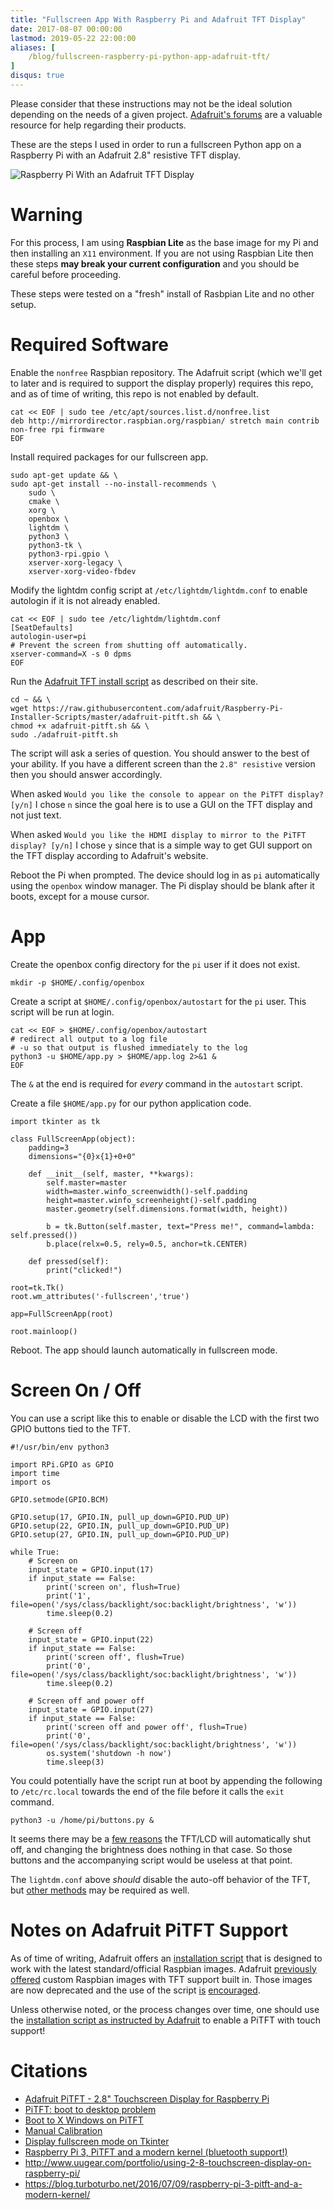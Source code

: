 ```yaml
---
title: "Fullscreen App With Raspberry Pi and Adafruit TFT Display"
date: 2017-08-07 00:00:00
lastmod: 2019-05-22 22:00:00
aliases: [
    /blog/fullscreen-raspberry-pi-python-app-adafruit-tft/
]
disqus: true
---
```


Please consider that these instructions may not be the ideal solution depending on the needs of a given project. [Adafruit's forums](https://forums.adafruit.com/) are a valuable resource for help regarding their products.

These are the steps I used in order to run a fullscreen Python app on a Raspberry Pi with an Adafruit 2.8" resistive TFT display.

![Raspberry Pi With an Adafruit TFT Display](/assets/fullscreen-raspberry-pi-app-tft/pi-tft.jpg)

# Warning

For this process, I am using **Raspbian Lite** as the base image for my Pi and then installing an `X11` environment. If you are not using Raspbian Lite then these steps **may break your current configuration** and you should be careful before proceeding.

These steps were tested on a "fresh" install of Rasbpian Lite and no other setup.

# Required Software

Enable the `nonfree` Raspbian repository. The Adafruit script (which we'll get to later and is required to support the display properly) requires this repo, and as of time of writing, this repo is not enabled by default.

```
cat << EOF | sudo tee /etc/apt/sources.list.d/nonfree.list
deb http://mirrordirector.raspbian.org/raspbian/ stretch main contrib non-free rpi firmware
EOF
```

Install required packages for our fullscreen app.

```
sudo apt-get update && \
sudo apt-get install --no-install-recommends \
    sudo \
    cmake \
    xorg \
    openbox \
    lightdm \
    python3 \
    python3-tk \
    python3-rpi.gpio \
    xserver-xorg-legacy \
    xserver-xorg-video-fbdev
```

Modify the lightdm config script at `/etc/lightdm/lightdm.conf` to enable autologin if it is not already enabled.

```
cat << EOF | sudo tee /etc/lightdm/lightdm.conf
[SeatDefaults]
autologin-user=pi
# Prevent the screen from shutting off automatically.
xserver-command=X -s 0 dpms
EOF
```

Run the [Adafruit TFT install script](https://learn.adafruit.com/adafruit-pitft-28-inch-resistive-touchscreen-display-raspberry-pi?view=all#installer-script) as described on their site.

```
cd ~ && \
wget https://raw.githubusercontent.com/adafruit/Raspberry-Pi-Installer-Scripts/master/adafruit-pitft.sh && \
chmod +x adafruit-pitft.sh && \
sudo ./adafruit-pitft.sh
```

The script will ask a series of question. You should answer to the best of your ability. If you have a different screen than the `2.8" resistive` version then you should answer accordingly.

When asked `Would you like the console to appear on the PiTFT display? [y/n]` I chose `n` since the goal here is to use a GUI on the TFT display and not just text.

When asked `Would you like the HDMI display to mirror to the PiTFT display? [y/n]` I chose `y` since that is a simple way to get GUI support on the TFT display according to Adafruit's website.

Reboot the Pi when prompted. The device should log in as `pi` automatically using the `openbox` window manager. The Pi display should be blank after it boots, except for a mouse cursor.

# App

Create the openbox config directory for the `pi` user if it does not exist.

```
mkdir -p $HOME/.config/openbox
```

Create a script at `$HOME/.config/openbox/autostart` for the `pi` user. This script will be run at login.

```
cat << EOF > $HOME/.config/openbox/autostart
# redirect all output to a log file
# -u so that output is flushed immediately to the log
python3 -u $HOME/app.py > $HOME/app.log 2>&1 &
EOF
```

The `&` at the end is required for _every_ command in the `autostart` script.

Create a file `$HOME/app.py` for our python application code.

```
import tkinter as tk

class FullScreenApp(object):
    padding=3
    dimensions="{0}x{1}+0+0"

    def __init__(self, master, **kwargs):
        self.master=master
        width=master.winfo_screenwidth()-self.padding
        height=master.winfo_screenheight()-self.padding
        master.geometry(self.dimensions.format(width, height))

        b = tk.Button(self.master, text="Press me!", command=lambda: self.pressed())
        b.place(relx=0.5, rely=0.5, anchor=tk.CENTER)

    def pressed(self):
        print("clicked!")

root=tk.Tk()
root.wm_attributes('-fullscreen','true')

app=FullScreenApp(root)

root.mainloop()
```

Reboot. The app should launch automatically in fullscreen mode.

# Screen On / Off

You can use a script like this to enable or disable the LCD with the first two GPIO buttons tied to the TFT.

```
#!/usr/bin/env python3

import RPi.GPIO as GPIO
import time
import os

GPIO.setmode(GPIO.BCM)

GPIO.setup(17, GPIO.IN, pull_up_down=GPIO.PUD_UP)
GPIO.setup(22, GPIO.IN, pull_up_down=GPIO.PUD_UP)
GPIO.setup(27, GPIO.IN, pull_up_down=GPIO.PUD_UP)

while True:
    # Screen on
    input_state = GPIO.input(17)
    if input_state == False:
        print('screen on', flush=True)
        print('1', file=open('/sys/class/backlight/soc:backlight/brightness', 'w'))
        time.sleep(0.2)

    # Screen off
    input_state = GPIO.input(22)
    if input_state == False:
        print('screen off', flush=True)
        print('0', file=open('/sys/class/backlight/soc:backlight/brightness', 'w'))
        time.sleep(0.2)

    # Screen off and power off
    input_state = GPIO.input(27)
    if input_state == False:
        print('screen off and power off', flush=True)
        print('0', file=open('/sys/class/backlight/soc:backlight/brightness', 'w'))
        os.system('shutdown -h now')
        time.sleep(3)
```

You could potentially have the script run at boot by appending the following to `/etc/rc.local` towards the end of the file before it calls the `exit` command.

```
python3 -u /home/pi/buttons.py &
```

It seems there may be a [few reasons](https://www.raspberrypi.org/forums/viewtopic.php?t=18200) the TFT/LCD will automatically shut off, and changing the brightness does nothing in that case. So those buttons and the accompanying script would be useless at that point.

The `lightdm.conf` above _should_ disable the auto-off behavior of the TFT, but [other methods](https://forums.adafruit.com/viewtopic.php?f=50&t=86760#p436887) may be required as well.

# Notes on Adafruit PiTFT Support

As of time of writing, Adafruit offers an [installation script](https://learn.adafruit.com/adafruit-pitft-28-inch-resistive-touchscreen-display-raspberry-pi?view=all#installer-script) that is designed to work with the latest standard/official Raspbian images. Adafruit [previously offered](https://learn.adafruit.com/adafruit-pitft-28-inch-resistive-touchscreen-display-raspberry-pi?view=all#unsupported-full-images) custom Raspbian images with TFT support built in. Those images are now deprecated and the use of the script [is](https://forums.adafruit.com/viewtopic.php?f=50&t=133212&p=661598&hilit=resistive#p661598) [encouraged](https://forums.adafruit.com/viewtopic.php?f=50&t=124665&p=661446&hilit=resistive#p661446).

Unless otherwise noted, or the process changes over time, one should use the [installation script as instructed by Adafruit](https://learn.adafruit.com/adafruit-pitft-28-inch-resistive-touchscreen-display-raspberry-pi?view=all#installer-script) to enable a PiTFT with touch support!

# Citations

* [Adafruit PiTFT - 2.8" Touchscreen Display for Raspberry Pi](https://learn.adafruit.com/adafruit-pitft-28-inch-resistive-touchscreen-display-raspberry-pi/easy-install)
* [PiTFT: boot to desktop problem](https://www.raspberrypi.org/forums/viewtopic.php?p=485302)
* [Boot to X Windows on PiTFT](https://learn.adafruit.com/adafruit-pitft-28-inch-resistive-touchscreen-display-raspberry-pi/extras#boot-to-x-windows-on-pitft)
* [Manual Calibration](https://learn.adafruit.com/adafruit-pitft-28-inch-resistive-touchscreen-display-raspberry-pi/touchscreen-install-and-calibrate#manual-calibration)
* [Display fullscreen mode on Tkinter](https://stackoverflow.com/questions/7966119/display-fullscreen-mode-on-tkinter)
* [Raspberry Pi 3, PiTFT and a modern kernel (bluetooth support!)](https://blog.turboturbo.net/2016/07/09/raspberry-pi-3-pitft-and-a-modern-kernel/)
* http://www.uugear.com/portfolio/using-2-8-touchscreen-display-on-raspberry-pi/
* https://blog.turboturbo.net/2016/07/09/raspberry-pi-3-pitft-and-a-modern-kernel/
